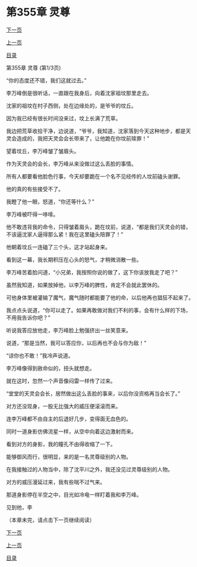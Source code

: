 <h1>第355章   灵尊</h1>
            <div><p><a href="./1063_%E7%AC%AC355%E7%AB%A0_%E7%81%B5%E5%B0%8A.md">下一页</a></p><p><a href="./1061_%E7%AC%AC354%E7%AB%A0_%E8%B5%94%E7%BD%AA.md">上一页</a></p><p><a href="../">目录</a></p></div>
            <div><p>第355章   灵尊 (第1/3页)</p><p>“你的态度还不错，我们这就过去。”</p><p>李万峰倒是很听话，一直跟在我身后，向着沈家祖坟那里走去。</p><p>沈家的祖坟在村子西侧，处在边缘处的，是爷爷的坟丘。</p><p>因为我已经有很长时间没来过，坟上长满了荒草。</p><p>我边把荒草收拾干净，边说道，“爷爷，我知道，沈家落到今天这种地步，都是天灵会造成的，我把天灵会会长带来了，让他跪在你坟前赎罪！”</p><p>望着坟丘，李万峰皱了皱眉头。</p><p>作为天灵会的会长，李万峰从来没做过这么丢脸的事情。</p><p>所有人都要看他脸色行事，今天却要跪在一个名不见经传的人坟前磕头谢罪。</p><p>他的真的有些接受不了。</p><p>我瞪了他一眼，怒道，“你还等什么？”</p><p>李万峰被吓得一哆嗦。</p><p>他不敢违背我的命令，只得皱着眉头，跪在坟前，说道，“都是我们天灵会的错，不该逼沈家人逼得那么紧！我在这里磕头陪罪了！”</p><p>他朝着坟丘一连磕了三个头，这才站起身来。</p><p>看到这一幕，我长期积压在心头的怒气，才稍微消散一些。</p><p>李万峰苦着脸问道，“小兄弟，我按照你说的做了，这下你该放我走了吧？”</p><p>虽然我知道，如果放掉他，以李万峰的脾性，肯定不会就此罢休的。</p><p>可他身体里被灌输了魔气，魔气随时都能要了他的命，以后他再也猖狂不起来了。</p><p>我点点头说道，“你可以走了。如果再敢做对我们不利的事，会有什么样的下场，不用我告诉你吧？”</p><p>听说我答应放他走，李万峰脸上勉强挤出一丝笑意来。</p><p>说道，“那是当然，我可以答应你，以后再也不会与你为敌！”</p><p>“谅你也不敢！”我冷声说道。</p><p>李万峰像得到赦命似的，扭头就想走。</p><p>就在这时，忽然一个声音像闷雷一样传了过来。</p><p>“堂堂的天灵会会长，居然做出这么丢脸的事来，以后你没资格再当会长了。”</p><p>对方还没现身，一股无比强大的威压便滚滚而来。</p><p>连李万峰都不由自主的后退好几步，变得面无血色的。</p><p>同时一道身影仿佛流星一样，从空中向着这边激射而来。</p><p>看到对方的身影，我的瞳孔不由得收缩了一下。</p><p>能够御风而行，很明显，来的是一名灵尊级别的人物。</p><p>在我接触过的人物当中，除了沈平川之外，我还没见过灵尊级别的人物。</p><p>对方的威压漫延过来，我有些喘不过气来。</p><p>那道身影停在半空之中，目光如冷电一样盯着我和李万峰。</p><p>见到他，李</p><p>（本章未完，请点击下一页继续阅读）</p></div>
            <div><p><a href="./1063_%E7%AC%AC355%E7%AB%A0_%E7%81%B5%E5%B0%8A.md">下一页</a></p><p><a href="./1061_%E7%AC%AC354%E7%AB%A0_%E8%B5%94%E7%BD%AA.md">上一页</a></p><p><a href="../">目录</a></p></div>